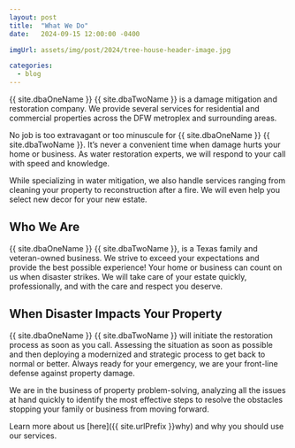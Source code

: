 ```yaml
---
layout: post
title:  "What We Do"
date:   2024-09-15 12:00:00 -0400

imgUrl: assets/img/post/2024/tree-house-header-image.jpg

categories:
  - blog
---
```


{{ site.dbaOneName }} {{ site.dbaTwoName }} is a damage mitigation and restoration company. We provide several services for residential and commercial properties across the DFW metroplex and surrounding areas.

No job is too extravagant or too minuscule for {{ site.dbaOneName }} {{ site.dbaTwoName }}. It’s never a convenient time when damage hurts your home or business. As water restoration experts, we will respond to your call with speed and knowledge.

While specializing in water mitigation, we also handle services ranging from cleaning your property to reconstruction after a fire. We will even help you select new decor for your new estate.

## Who We Are

{{ site.dbaOneName }} {{ site.dbaTwoName }}, is a Texas family and veteran-owned business. We strive to exceed your expectations and provide the best possible experience! Your home or business can count on us when disaster strikes. We will take care of your estate quickly, professionally, and with the care and respect you deserve.

## When Disaster Impacts Your Property

{{ site.dbaOneName }} {{ site.dbaTwoName }} will initiate the restoration process as soon as you call. Assessing the situation as soon as possible and then deploying a modernized and strategic process to get back to normal or better. Always ready for your emergency, we are your front-line defense against property damage.

We are in the business of property problem-solving, analyzing all the issues at hand quickly to identify the most effective steps to resolve the obstacles stopping your family or business from moving forward.

Learn more about us [here]({{ site.urlPrefix }}why) and why you should use our services.
